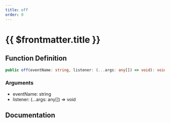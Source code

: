 ```yaml
---
title: off
order: 0
---
```


# {{ $frontmatter.title }}

## Function Definition

```ts
public off(eventName: string, listener: (...args: any[]) => void): void;
```

### Arguments

* eventName: string
* listener: (...args: any[]) => void

## Documentation

<!--@include: ./parts/off.md-->
